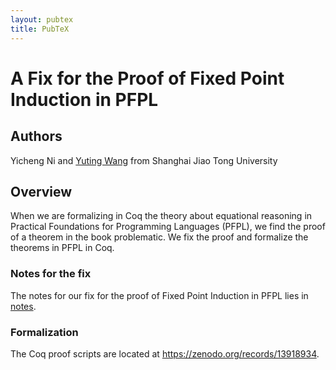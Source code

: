 ```yaml
---
layout: pubtex
title: PubTeX
---
```


# A Fix for the Proof of Fixed Point Induction in PFPL

## Authors

Yicheng Ni and [Yuting Wang](https://jhc.sjtu.edu.cn/~yutingwang/) from Shanghai Jiao Tong University

## Overview

When we are formalizing in Coq the theory about equational reasoning in Practical Foundations for
Programming Languages (PFPL), we find the proof of a theorem in the book problematic.
We fix the proof and formalize the theorems in PFPL in Coq.

### Notes for the fix

The notes for our fix for the proof of Fixed Point Induction in PFPL lies in
[notes](https://sam-ni.github.io/a-fix-for-the-proof-of-fixed-point-induction-in-PFPL/main.pdf).

### Formalization

The Coq proof scripts are located at https://zenodo.org/records/13918934.